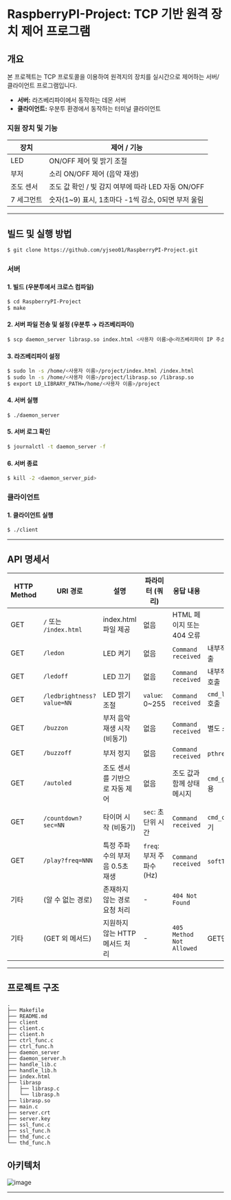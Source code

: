 # RaspberryPI-Project: TCP 기반 원격 장치 제어 프로그램

## 개요

본 프로젝트는 TCP 프로토콜을 이용하여 원격지의 장치를 실시간으로 제어하는 서버/클라이언트 프로그램입니다.  
- **서버:** 라즈베리파이에서 동작하는 데몬 서버  
- **클라이언트:** 우분투 환경에서 동작하는 터미널 클라이언트  

### 지원 장치 및 기능

| 장치       | 제어 / 기능                                      |
|------------|-------------------------------------------------|
| LED        | ON/OFF 제어 및 밝기 조절                         |
| 부저       | 소리 ON/OFF 제어 (음악 재생)                     |
| 조도 센서  | 조도 값 확인 / 빛 감지 여부에 따라 LED 자동 ON/OFF |
| 7 세그먼트 | 숫자(1~9) 표시, 1초마다 -1씩 감소, 0되면 부저 울림 |

---

## 빌드 및 실행 방법
```bash
$ git clone https://github.com/yjseo01/RaspberryPI-Project.git
```
### 서버
#### 1. 빌드 (우분투에서 크로스 컴파일)
```bash
$ cd RaspberryPI-Project
$ make
```

#### 2. 서버 파일 전송 및 설정 (우분투 → 라즈베리파이)
```bash
$ scp daemon_server librasp.so index.html <사용자 이름>@<라즈베리파이 IP 주소>:~/project
```
#### 3. 라즈베리파이 설정
```bash
$ sudo ln -s /home/<사용자 이름>/project/index.html /index.html
$ sudo ln -s /home/<사용자 이름>/project/librasp.so /librasp.so
$ export LD_LIBRARY_PATH=/home/<사용자 이름>/project
```

#### 4. 서버 실행
```bash
$ ./daemon_server
```
#### 5. 서버 로그 확인
```bash
$ journalctl -t daemon_server -f
```

#### 6. 서버 종료
```bash
$ kill -2 <daemon_server_pid>
```

### 클라이언트
#### 1. 클라이언트 실행
```bash
$ ./client
```
---
## API 명세서
| HTTP Method | URI 경로 | 설명 | 파라미터 (쿼리) | 응답 내용 | 비고 |
| --- | --- | --- | --- | --- | --- |
| GET | `/` 또는 `/index.html` | index.html 파일 제공 | 없음 | HTML 페이지 또는 404 오류 |  |
| GET | `/ledon` | LED 켜기 | 없음 | `Command received` | 내부적으로 `cmd_led_on()` 호출 |
| GET | `/ledoff` | LED 끄기 | 없음 | `Command received` | 내부적으로 `cmd_led_off()` 호출 |
| GET | `/ledbrightness?value=NN` | LED 밝기 조절 | `value`: 0~255 | `Command received` | `cmd_led_set_brightness()` 호출 |
| GET | `/buzzon` | 부저 음악 재생 시작 (비동기) | 없음 | `Command received` | 별도 스레드에서 멜로디 재생 |
| GET | `/buzzoff` | 부저 정지 | 없음 | `Command received` | `pthread_cancel()` 사용 |
| GET | `/autoled` | 조도 센서를 기반으로 자동 제어 | 없음 | 조도 값과 함께 상태 메시지 | `cmd_get_brightness()` 사용 |
| GET | `/countdown?sec=NN` | 타이머 시작 (비동기) | `sec`: 초 단위 시간 | `Command received` | `cmd_countdown()` 호출, 비동기 |
| GET | `/play?freq=NNN` | 특정 주파수의 부저음 0.5초 재생 | `freq`: 부저 주파수(Hz) | `Command received` | `softToneWrite()` 사용 |
| 기타 | (알 수 없는 경로) | 존재하지 않는 경로 요청 처리 | - | `404 Not Found` |  |
| 기타 | (GET 외 메서드) | 지원하지 않는 HTTP 메서드 처리 | - | `405 Method Not Allowed` | GET만 지원됨 |

---
## 프로젝트 구조
```plain
.
├── Makefile
├── README.md
├── client
├── client.c
├── client.h
├── ctrl_func.c
├── ctrl_func.h
├── daemon_server
├── daemon_server.h
├── handle_lib.c
├── handle_lib.h
├── index.html
├── librasp
│   ├── librasp.c
│   └── librasp.h
├── librasp.so
├── main.c
├── server.crt
├── server.key
├── ssl_func.c
├── ssl_func.h
├── thd_func.c
└── thd_func.h
```
## 아키텍처 
![image](https://github.com/user-attachments/assets/133e3993-81eb-4820-b41e-4633e4b577f8)

---
